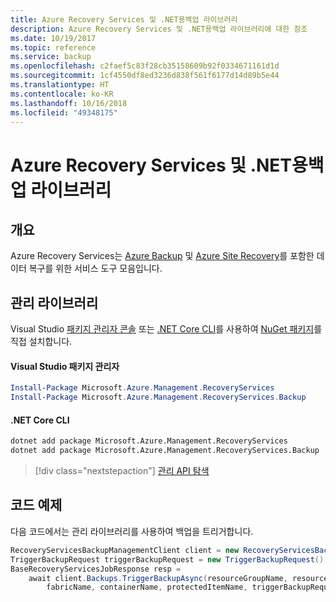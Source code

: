 ```yaml
---
title: Azure Recovery Services 및 .NET용백업 라이브러리
description: Azure Recovery Services 및 .NET용백업 라이브러리에 대한 참조
ms.date: 10/19/2017
ms.topic: reference
ms.service: backup
ms.openlocfilehash: c2faef5c83f28cb35158609b92f0334671161d1d
ms.sourcegitcommit: 1cf4550df8ed3236d838f561f6177d14d89b5e44
ms.translationtype: HT
ms.contentlocale: ko-KR
ms.lasthandoff: 10/16/2018
ms.locfileid: "49348175"
---
```

# <a name="azure-recovery-services-and-backup-libraries-for-net"></a>Azure Recovery Services 및 .NET용백업 라이브러리

## <a name="overview"></a>개요

Azure Recovery Services는 [Azure Backup](/azure/backup/) 및 [Azure Site Recovery](/azure/site-recovery/)를 포함한 데이터 복구를 위한 서비스 도구 모음입니다.

## <a name="management-library"></a>관리 라이브러리

Visual Studio [패키지 관리자 콘솔][PackageManager] 또는 [.NET Core CLI][DotNetCLI]를 사용하여 [NuGet 패키지](https://www.nuget.org/packages/Microsoft.Azure.Management.RecoveryServices)를 직접 설치합니다.

#### <a name="visual-studio-package-manager"></a>Visual Studio 패키지 관리자

```powershell
Install-Package Microsoft.Azure.Management.RecoveryServices
Install-Package Microsoft.Azure.Management.RecoveryServices.Backup
```

#### <a name="net-core-cli"></a>.NET Core CLI

```bash
dotnet add package Microsoft.Azure.Management.RecoveryServices
dotnet add package Microsoft.Azure.Management.RecoveryServices.Backup
```

> [!div class="nextstepaction"]
> [관리 API 탐색](/dotnet/api/overview/azure/recoveryservices/management)


## <a name="code-example"></a>코드 예제

다음 코드에서는 관리 라이브러리를 사용하여 백업을 트리거합니다.

```csharp
RecoveryServicesBackupManagementClient client = new RecoveryServicesBackupManagementClient(credentials);
TriggerBackupRequest triggerBackupRequest = new TriggerBackupRequest();
BaseRecoveryServicesJobResponse resp =
    await client.Backups.TriggerBackupAsync(resourceGroupName, resourceName, null,
        fabricName, containerName, protectedItemName, triggerBackupRequest);
```

[PackageManager]: https://docs.microsoft.com/nuget/tools/package-manager-console
[DotNetCLI]: https://docs.microsoft.com/dotnet/core/tools/dotnet-add-package
